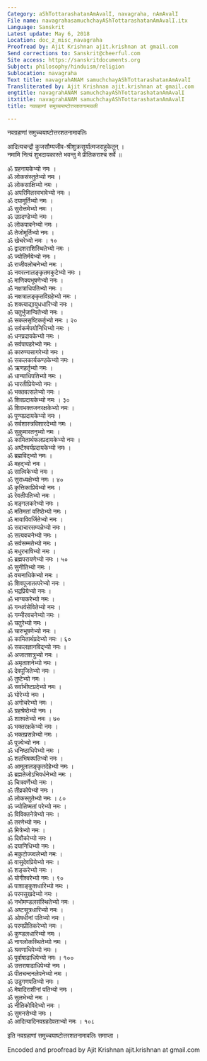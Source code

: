```yaml
---
Category: aShTottarashatanAmAvalI, navagraha, nAmAvalI
File name: navagrahasamuchchayAShTottarashatanAmAvalI.itx
Language: Sanskrit
Latest update: May 6, 2018
Location: doc_z_misc_navagraha
Proofread by: Ajit Krishnan ajit.krishnan at gmail.com
Send corrections to: Sanskrit@cheerful.com
Site access: https://sanskritdocuments.org
Subject: philosophy/hinduism/religion
Sublocation: navagraha
Text title: navagrahANAM samuchchayAShTottarashatanAmAvalI
Transliterated by: Ajit Krishnan ajit.krishnan at gmail.com
engtitle: navagrahANAM samuchchayAShTottarashatanAmAvalI
itxtitle: navagrahANAM samuchchayAShTottarashatanAmAvalI
title: नवग्रहाणां समुच्चयाष्टोत्तरशतनामावली

---
```

  
 नवग्रहाणां समुच्चयाष्टोत्तरशतनामावलिः   
  
आदित्यचन्द्रौ कुजसौम्यजीव-श्रीशुक्रसूर्यात्मजराहुकेतून् ।  
नमामि नित्यं शुभदायकास्ते भवन्तु मे प्रीतिकराश्च सर्वे ॥  
  
ॐ ग्रहनायकेभ्यो नमः ।  
ॐ लोकसंस्तुतेभ्यो नमः ।  
ॐ लोकसाक्षिभ्यो नमः ।  
ॐ अपरिमितस्वभावेभ्यो नमः ।  
ॐ दयामूर्तिभ्यो नमः ।  
ॐ सुरोत्तमेभ्यो नमः ।  
ॐ उग्रदण्डेभ्यो नमः ।  
ॐ लोकपावनेभ्यो नमः ।  
ॐ तेजोमूर्तिभ्यो नमः ।  
ॐ खेचरेभ्यो नमः । १०  
ॐ द्वादशराशिस्थितेभ्यो नमः ।  
ॐ ज्योतिर्मयेभ्यो नमः ।  
ॐ राजीवलोचनेभ्यो नमः ।  
ॐ नवरत्नालङ्कृतमकुटेभ्यो नमः ।  
ॐ माणिक्यभूषणेभ्यो नमः ।  
ॐ नक्षत्राधिपतिभ्यो नमः ।  
ॐ नक्षत्रालङ्कृतविग्रहेभ्यो नमः ।  
ॐ शक्त्याद्यायुधधारिभ्यो नमः ।  
ॐ चतुर्भुजान्वितेभ्यो नमः ।  
ॐ सकलसृष्टिकर्तृभ्यो नमः । २०  
ॐ सर्वकर्मपयोनिधिभ्यो नमः ।  
ॐ धनप्रदायकेभ्यो नमः ।  
ॐ सर्वपापहरेभ्यो नमः ।  
ॐ कारुण्यसागरेभ्यो नमः ।  
ॐ सकलकार्यकण्ठकेभ्यो नमः ।  
ॐ ऋणहर्तृभ्यो नमः ।  
ॐ धान्याधिपतिभ्यो नमः ।  
ॐ भारतीप्रियेभ्यो नमः ।  
ॐ भक्तवत्सलेभ्यो नमः ।  
ॐ शिवप्रदायकेभ्यो नमः । ३०  
ॐ शिवभक्तजनरक्षकेभ्यो नमः ।  
ॐ पुण्यप्रदायकेभ्यो नमः ।  
ॐ सर्वशास्त्रविशारदेभ्यो नमः ।  
ॐ सुकुमारतनुभ्यो नमः ।  
ॐ कामितार्थफलप्रदायकेभ्यो नमः ।  
ॐ अष्टैश्वर्यप्रदायकेभ्यो नमः ।  
ॐ ब्रह्मविद्भ्यो नमः ।  
ॐ महद्भ्यो नमः ।  
ॐ सात्विकेभ्यो नमः ।  
ॐ सुराध्यक्षेभ्यो नमः । ४०  
ॐ कृत्तिकाप्रियेभ्यो नमः ।  
ॐ रेवतीपतिभ्यो नमः ।  
ॐ मङ्गलकरेभ्यो नमः ।  
ॐ मतिमतां वरिष्ठेभ्यो नमः ।  
ॐ मायाविवर्जितेभ्यो नमः ।  
ॐ सदाचारसम्पन्नेभ्यो नमः ।  
ॐ सत्यवचनेभ्यो नमः ।  
ॐ सर्वसम्मतेभ्यो नमः ।  
ॐ मधुरभाषिभ्यो नमः ।  
ॐ ब्रह्मपरायणेभ्यो नमः । ५०  
ॐ सुनीतिभ्यो नमः ।  
ॐ वचनाधिकेभ्यो नमः ।  
ॐ शिवपूजातत्परेभ्यो नमः ।  
ॐ भद्रप्रियेभ्यो नमः ।  
ॐ भाग्यकरेभ्यो नमः ।  
ॐ गन्धर्वसेवितेभ्यो नमः ।  
ॐ गम्भीरवचनेभ्यो नमः ।  
ॐ चतुरेभ्यो नमः ।  
ॐ चारुभूषणेभ्यो नमः ।  
ॐ कामितार्थप्रदेभ्यो नमः । ६०  
ॐ सकलज्ञानविद्भ्यो नमः ।  
ॐ अजातशत्रुभ्यो नमः ।  
ॐ अमृताशनेभ्यो नमः ।  
ॐ देवपूजितेभ्यो नमः ।  
ॐ तुष्टेभ्यो नमः ।  
ॐ सर्वाभीष्टप्रदेभ्यो नमः ।  
ॐ घोरेभ्यो नमः ।  
ॐ अगोचरेभ्यो नमः ।  
ॐ ग्रहश्रेष्ठेभ्यो नमः ।  
ॐ शाश्वतेभ्यो नमः । ७०  
ॐ भक्तरक्षकेभ्यो नमः ।  
ॐ भक्तप्रसन्नेभ्यो नमः ।  
ॐ पूज्येभ्यो नमः ।  
ॐ धनिष्ठाधिपेभ्यो नमः ।  
ॐ शतभिषक्पतिभ्यो नमः ।  
ॐ आमूलालङ्कृतदेहेभ्यो नमः ।  
ॐ ब्रह्मतेजोऽभिवर्धनेभ्यो नमः ।  
ॐ चित्रवर्णेभ्यो नमः ।  
ॐ तीव्रकोपेभ्यो नमः ।  
ॐ लोकस्तुतेभ्यो नमः । ८०  
ॐ ज्योतिष्मतां परेभ्यो नमः ।  
ॐ विविक्तनेत्रेभ्यो नमः ।  
ॐ तरणेभ्यो नमः ।  
ॐ मित्रेभ्यो नमः ।  
ॐ दिवौकोभ्यो नमः ।  
ॐ दयानिधिभ्यो नमः ।  
ॐ मकुटोज्ज्वलेभ्यो नमः ।  
ॐ वासुदेवप्रियेभ्यो नमः ।  
ॐ शङ्करेभ्यो नमः ।  
ॐ योगीश्वरेभ्यो नमः । ९०  
ॐ पाशाङ्कुशधारिभ्यो नमः ।  
ॐ परमसुखदेभ्यो नमः ।  
ॐ नभोमण्डलसंस्थितेभ्यो नमः ।  
ॐ अष्टसूत्रधारिभ्यो नमः ।  
ॐ ओषधीनां पतिभ्यो नमः ।  
ॐ परमप्रीतिकरेभ्यो नमः ।  
ॐ कुण्डलधारिभ्यो नमः ।  
ॐ नागलोकस्थितेभ्यो नमः ।  
ॐ श्रवणाधिपेभ्यो नमः ।  
ॐ पूर्वाषाढाधिपेभ्यो नमः । १००  
ॐ उत्तराषाढाधिपेभ्यो नमः ।  
ॐ पीतचन्दनलेपनेभ्यो नमः ।  
ॐ उडुगणपतिभ्यो नमः ।  
ॐ मेषादिराशीनां पतिभ्यो नमः ।  
ॐ सुलभेभ्यो नमः ।  
ॐ नीतिकोविदेभ्यो नमः ।  
ॐ सुमनसेभ्यो नमः ।  
ॐ आदित्यादिनवग्रहदेवताभ्यो नमः । १०८  
  
इति नवग्रहाणां समुच्चयाष्टोत्तरशतनामावलिः समाप्ता ।  
  
Encoded and proofread by Ajit Krishnan ajit.krishnan at gmail.com  
  
